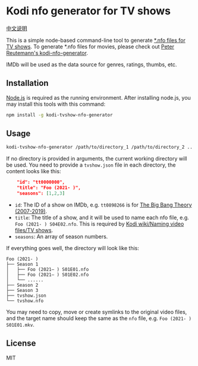 # Kodi nfo generator for TV shows

[中文说明](./README-zh.md)

This is a simple node-based command-line tool to generate [\*.nfo files for TV shows](https://kodi.wiki/view/NFO_files/TV_shows). To generate \*.nfo files for movies, please check out [Peter Reutemann's kodi-nfo-generator](https://github.com/fracpete/kodi-nfo-generator).

IMDb will be used as the data source for genres, ratings, thumbs, etc.

## Installation

[Node.js](https://nodejs.org/) is required as the running environment. After installing node.js, you may install this tools with this command:

```bash
npm install -g kodi-tvshow-nfo-generator
```

## Usage

```bash
kodi-tvshow-nfo-generator /path/to/directory_1 /path/to/directory_2 ...
```

If no directory is provided in arguments, the current working directory will be used. You need to provide a `tvshow.json` file in each directory, the content looks like this:

```json
	"id": "tt0000000",
	"title": "Foo (2021- )",
	"seasons": [1,2,3]
```

* `id`: The ID of a show on IMDb, e.g. `tt0898266` is for [The Big Bang Theory (2007-2019)](https://www.imdb.com/title/tt0898266/).
* `title`: The title of a show, and it will be used to name each nfo file, e.g. `Foo (2021- ) S04E02.nfo`. This is required by [Kodi wiki/Naming video files/TV shows](https://kodi.wiki/view/Naming_video_files/TV_shows).
* `seasons`: An array of season numbers.

If everything goes well, the directory will look like this:

```
Foo (2021- )
├── Season 1
│   ├── Foo (2021– ) S01E01.nfo
│   ├── Foo (2021– ) S01E02.nfo
│   └── ......
├── Season 2
├── Season 3
├── tvshow.json
└── tvshow.nfo
```

You may need to copy, move or create symlinks to the original video files, and the target name should keep the same as the `nfo` file, e.g. `Foo (2021- ) S01E01.mkv`.

## License
MIT


